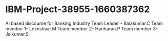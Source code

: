 # IBM-Project-38955-1660387362
AI based discourse for Banking Industry
Team Leader - Balakumar.C
Team member 1- Lokeshvar.M
Team member 2- Hariharan.P
Team member 3- Jaikumar.S
